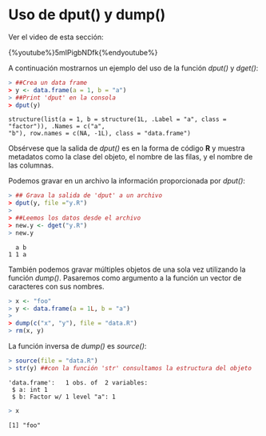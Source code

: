
# Uso de dput() y dump()

Ver el video de esta sección:

{%youtube%}5mIPigbNDfk{%endyoutube%}

A continuación mostrarnos un ejemplo del uso de la función _dput()_ y _dget()_:


```r
> ##Crea un data frame
> y <- data.frame(a = 1, b = "a")
> ##Print 'dput' en la consola
> dput(y)
```

```
structure(list(a = 1, b = structure(1L, .Label = "a", class = "factor")), .Names = c("a", 
"b"), row.names = c(NA, -1L), class = "data.frame")
```

Obsérvese que la salida de _dput()_ es en la forma de código __R__ y muestra metadatos como la clase del objeto, el nombre de las filas, y el nombre de las columnas.

Podemos gravar en un archivo la información proporcionada por _dput()_:


```r
> ## Grava la salida de 'dput' a un archivo
> dput(y, file ="y.R")
> 
> ##Leemos los datos desde el archivo
> new.y <- dget("y.R")
> new.y
```

```
  a b
1 1 a
```

También podemos gravar múltiples objetos de una sola vez utilizando la función _dump()_. Pasaremos como argumento a la función un vector de caracteres con sus nombres.


```r
> x <- "foo"
> y <- data.frame(a = 1L, b = "a")
> 
> dump(c("x", "y"), file = "data.R")
> rm(x, y)
```
 La función inversa de _dump()_ es _source()_:
 
 
 

```r
> source(file = "data.R")
> str(y) ##con la función 'str' consultamos la estructura del objeto
```

```
'data.frame':	1 obs. of  2 variables:
 $ a: int 1
 $ b: Factor w/ 1 level "a": 1
```

```r
> x
```

```
[1] "foo"
```


